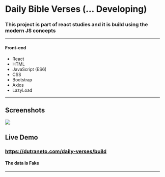 # Daily Bible Verses (... Developing)

### This project is part of react studies and it is build using the modern JS concepts

---

#### Front-end

- React
- HTML
- JavaScript (ES6)
- CSS
- Bootstrap
- Axios
- LazyLoad

---

## Screenshots
![](build/static/media/daily-verses.gif)

## Live Demo

### https://dutraneto.com/daily-verses/build

#### The data is Fake
---
